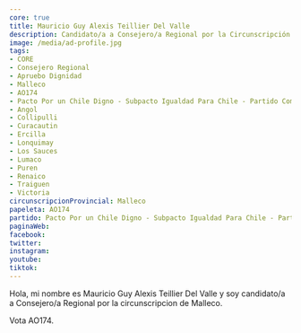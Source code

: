 ```yaml
---
core: true
title: Mauricio Guy Alexis Teillier Del Valle
description: Candidato/a a Consejero/a Regional por la Circunscripción de Malleco
image: /media/ad-profile.jpg
tags:
- CORE
- Consejero Regional
- Apruebo Dignidad
- Malleco
- AO174
- Pacto Por un Chile Digno - Subpacto Igualdad Para Chile - Partido Comunista De Chile
- Angol
- Collipulli
- Curacautin
- Ercilla
- Lonquimay
- Los Sauces
- Lumaco
- Puren
- Renaico
- Traiguen
- Victoria
circunscripcionProvincial: Malleco
papeleta: AO174
partido: Pacto Por un Chile Digno - Subpacto Igualdad Para Chile - Partido Comunista De Chile
paginaWeb:
facebook:
twitter:
instagram:
youtube:
tiktok:
---
```

Hola, mi nombre es Mauricio Guy Alexis Teillier Del Valle y soy candidato/a a Consejero/a Regional por la circunscripcion de Malleco.

Vota AO174.